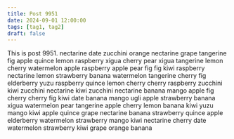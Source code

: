 ```yaml
---
title: Post 9951
date: 2024-09-01 12:00:00
tags: [tag1, tag2]
draft: false
---
```

This is post 9951.
nectarine
date
zucchini
orange
nectarine
grape
tangerine
fig
apple
quince
lemon
raspberry
xigua
cherry
pear
xigua
tangerine
lemon
cherry
watermelon
apple
raspberry
apple
pear
fig
fig
kiwi
raspberry
nectarine
lemon
strawberry
banana
watermelon
tangerine
cherry
fig
elderberry
yuzu
raspberry
quince
lemon
cherry
cherry
raspberry
zucchini
kiwi
zucchini
nectarine
kiwi
zucchini
nectarine
banana
mango
apple
fig
cherry
cherry
fig
kiwi
date
banana
mango
ugli
apple
strawberry
banana
xigua
watermelon
pear
tangerine
apple
cherry
lemon
banana
kiwi
yuzu
mango
kiwi
apple
quince
grape
nectarine
banana
strawberry
quince
apple
elderberry
watermelon
strawberry
mango
kiwi
nectarine
cherry
date
watermelon
strawberry
kiwi
grape
orange
banana
